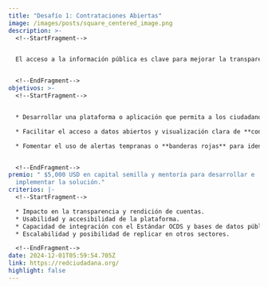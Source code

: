 ```yaml
---
title: "Desafío 1: Contrataciones Abiertas"
image: /images/posts/square_centered_image.png
description: >-
  <!--StartFragment-->


  El acceso a la información pública es clave para mejorar la transparencia en la gestión pública. Este desafío busca soluciones tecnológicas innovadoras que faciliten la **visualización y monitoreo de las contrataciones públicas** en Guatemala, utilizando el **Estándar de Datos para las Contrataciones Abiertas (OCDS)**. El objetivo es proporcionar a los ciudadanos herramientas fáciles de usar que promuevan la **rendición de cuentas** y permitan detectar irregularidades en los procesos de contratación.


  <!--EndFragment-->
objetivos: >-
  <!--StartFragment-->


  * Desarrollar una plataforma o aplicación que permita a los ciudadanos **monitorear en tiempo real** las contrataciones públicas.

  * Facilitar el acceso a datos abiertos y visualización clara de **contratos gubernamentales**.

  * Fomentar el uso de alertas tempranas o **banderas rojas** para identificar posibles riesgos de corrupción o mal manejo de fondos.


  <!--EndFragment-->
premio: " $5,000 USD en capital semilla y mentoría para desarrollar e
  implementar la solución."
criterios: |-
  <!--StartFragment-->

  * Impacto en la transparencia y rendición de cuentas.
  * Usabilidad y accesibilidad de la plataforma.
  * Capacidad de integración con el Estándar OCDS y bases de datos públicas.
  * Escalabilidad y posibilidad de replicar en otros sectores.

  <!--EndFragment-->
date: 2024-12-01T05:59:54.705Z
link: https://redciudadana.org/
highlight: false
---
```

